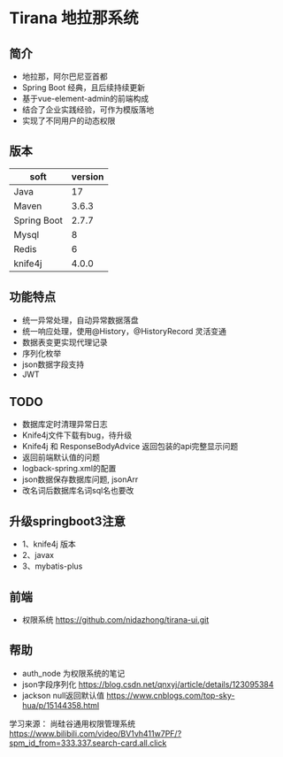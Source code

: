 # Tirana 地拉那系统

## 简介
- 地拉那，阿尔巴尼亚首都 
- Spring Boot 经典，且后续持续更新
- 基于vue-element-admin的前端构成
- 结合了企业实践经验，可作为模版落地
- 实现了不同用户的动态权限

## 版本

| soft        | version |
|-------------|---------|
| Java        | 17      |
| Maven       | 3.6.3   |
| Spring Boot | 2.7.7   |
| Mysql       | 8       |
| Redis       | 6       |
| knife4j     | 4.0.0   |

## 功能特点

- 统一异常处理，自动异常数据落盘
- 统一响应处理，使用@History，@HistoryRecord 灵活变通
- 数据表变更实现代理记录
- 序列化枚举
- json数据字段支持
- JWT

## TODO
- 数据库定时清理异常日志
- Knife4j文件下载有bug，待升级
- Knife4j 和 ResponseBodyAdvice 返回包装的api完整显示问题
- 返回前端默认值的问题
- logback-spring.xml的配置
- json数据保存数据库问题, jsonArr
- 改名词后数据库名词sql名也要改

## 升级springboot3注意
* 1、knife4j 版本
* 2、javax
* 3、mybatis-plus

## 前端
- 权限系统 https://github.com/nidazhong/tirana-ui.git


## 帮助
- auth_node 为权限系统的笔记
- json字段序列化 https://blog.csdn.net/qnxyj/article/details/123095384
- jackson null返回默认值 https://www.cnblogs.com/top-sky-hua/p/15144358.html

学习来源：
尚硅谷通用权限管理系统 https://www.bilibili.com/video/BV1vh411w7PF/?spm_id_from=333.337.search-card.all.click
